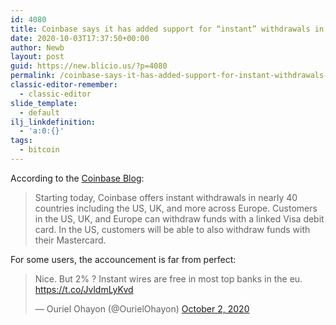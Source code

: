 ```yaml
---
id: 4080
title: Coinbase says it has added support for “instant” withdrawals in nearly 40 countries
date: 2020-10-03T17:37:50+00:00
author: Newb
layout: post
guid: https://new.blicio.us/?p=4080
permalink: /coinbase-says-it-has-added-support-for-instant-withdrawals-in-nearly-40-countries/
classic-editor-remember:
  - classic-editor
slide_template:
  - default
ilj_linkdefinition:
  - 'a:0:{}'
tags:
  - bitcoin
---
```

According to the [Coinbase Blog](https://blog.coinbase.com/coinbase-now-offers-instant-withdrawals-c61fe8213555):

> Starting today, Coinbase offers instant withdrawals in nearly 40 countries including the US, UK, and more across Europe. Customers in the US, UK, and Europe can withdraw funds with a linked Visa debit card. In the US, customers will be able to also withdraw funds with their Mastercard.

For some users, the accouncement is far from perfect:

<blockquote class="twitter-tweet">
  <p lang="en" dir="ltr">
    Nice. But 2% ? Instant wires are free in most top banks in the eu. <a href="https://t.co/JvldmLyKvd">https://t.co/JvldmLyKvd</a>
  </p>
  
  <p>
    &mdash; Ouriel Ohayon (@OurielOhayon) <a href="https://twitter.com/OurielOhayon/status/1312069685278580737?ref_src=twsrc%5Etfw">October 2, 2020</a>
  </p>
</blockquote>